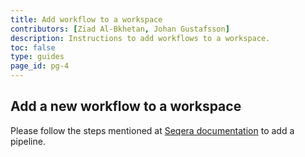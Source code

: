 ```yaml
---
title: Add workflow to a workspace
contributors: [Ziad Al-Bkhetan, Johan Gustafsson]
description: Instructions to add workflows to a workspace.
toc: false
type: guides
page_id: pg-4
---
```


## Add a new workflow to a workspace

Please follow the steps mentioned at [Seqera documentation](https://docs.seqera.io/platform/latest/launch/launchpad/#adding-a-new-pipeline) to add a pipeline. 
